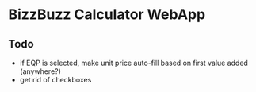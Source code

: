 # BizzBuzz Calculator WebApp

## Todo

- if EQP is selected, make unit price auto-fill based on first value added (anywhere?)
- get rid of checkboxes